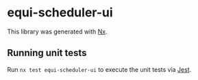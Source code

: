 # equi-scheduler-ui

This library was generated with [Nx](https://nx.dev).

## Running unit tests

Run `nx test equi-scheduler-ui` to execute the unit tests via [Jest](https://jestjs.io).

